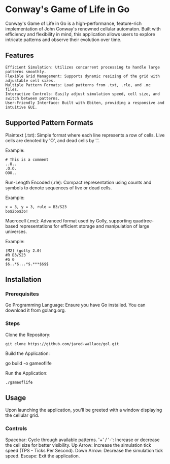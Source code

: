 # Conway's Game of Life in Go

Conway's Game of Life in Go is a high-performance, feature-rich implementation of John Conway's renowned cellular automaton. Built with efficiency and flexibility in mind, this application allows users to explore intricate patterns and observe their evolution over time.

## Features

    Efficient Simulation: Utilizes concurrent processing to handle large patterns smoothly.
    Flexible Grid Management: Supports dynamic resizing of the grid with adjustable cell sizes.
    Multiple Pattern Formats: Load patterns from .txt, .rle, and .mc files.
    Interactive Controls: Easily adjust simulation speed, cell size, and switch between patterns.
    User-Friendly Interface: Built with Ebiten, providing a responsive and intuitive GUI.

## Supported Pattern Formats

Plaintext (.txt): Simple format where each line represents a row of cells. Live cells are denoted by 'O', and dead cells by '.'.

Example:

```
# This is a comment
..O..
.O.O.
OOO..
```

Run-Length Encoded (.rle): Compact representation using counts and symbols to denote sequences of live or dead cells.

Example:

```
x = 3, y = 3, rule = B3/S23
bo$2bo$3o!
```

Macrocell (.mc): Advanced format used by Golly, supporting quadtree-based representations for efficient storage and manipulation of large universes.

Example:

```
[M2] (golly 2.0)
#R B3/S23
#G 0
$$..*$...*$.***$$$$
```

## Installation

### Prerequisites

Go Programming Language: Ensure you have Go installed. You can download it from golang.org.

### Steps

Clone the Repository:

`git clone https://github.com/jared-wallace/gol.git`

Build the Application:

go build -o gameoflife

Run the Application:

    ./gameoflife

## Usage

Upon launching the application, you'll be greeted with a window displaying the cellular grid.

### Controls

Spacebar: Cycle through available patterns.
'+' / '-': Increase or decrease the cell size for better visibility.
Up Arrow: Increase the simulation tick speed (TPS - Ticks Per Second).
Down Arrow: Decrease the simulation tick speed.
Escape: Exit the application.

